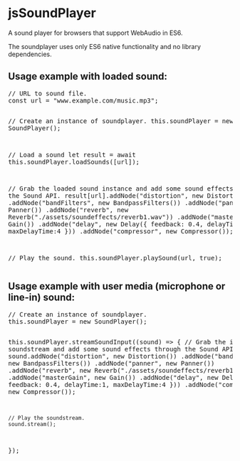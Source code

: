 # jsSoundPlayer
A sound player for browsers that support WebAudio in ES6.

The soundplayer uses only ES6 native functionality and no library dependencies.

<h2>Usage example with loaded sound:</h2>
<pre>
// URL to sound file.
const url = "www.example.com/music.mp3";

// Create an instance of soundplayer.
this.soundPlayer = new SoundPlayer();

// Load a sound
let result = await this.soundPlayer.loadSounds([url]); 
		
// Grab the loaded sound instance and add some sound effects through the Sound API.
result[url].addNode("distortion", new Distortion())
	.addNode("bandFilters", new BandpassFilters())
	.addNode("panner", new Panner())
	.addNode("reverb", new Reverb("./assets/soundeffects/reverb1.wav"))
	.addNode("masterGain", new Gain())
	.addNode("delay", new Delay({ feedback: 0.4, delayTime:1, maxDelayTime:4 }))
	.addNode("compressor", new Compressor());	;		

// Play the sound.
this.soundPlayer.playSound(url, true);
</pre>

<h2>Usage example with user media (microphone or line-in) sound:</h2>
<pre>
// Create an instance of soundplayer.
this.soundPlayer = new SoundPlayer();

this.soundPlayer.streamSoundInput((sound) => {
	// Grab the input soundstream and add some sound effects through the Sound API.
	sound.addNode("distortion", new Distortion())
		.addNode("bandFilters", new BandpassFilters())
		.addNode("panner", new Panner())
		.addNode("reverb", new Reverb("./assets/soundeffects/reverb1.wav"))
		.addNode("masterGain", new Gain())
		.addNode("delay", new Delay({ feedback: 0.4, delayTime:1, maxDelayTime:4 }))
		.addNode("compressor", new Compressor());	

	// Play the soundstream.
	sound.stream();
});		
</pre>